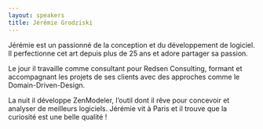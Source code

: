 ```yaml
---
layout: speakers
title: Jérémie Grodziski
---
```

Jérémie est un passionné de la conception et du développement de logiciel. Il perfectionne cet art depuis plus de 25 ans et adore partager sa passion.

Le jour il travaille comme consultant pour Redsen Consulting, formant et accompagnant les projets de ses clients avec des approches comme le Domain-Driven-Design.

La nuit il développe ZenModeler, l’outil dont il rêve pour concevoir et analyser de meilleurs logiciels. Jérémie vit à Paris et il trouve que la curiosité est une belle qualité !
